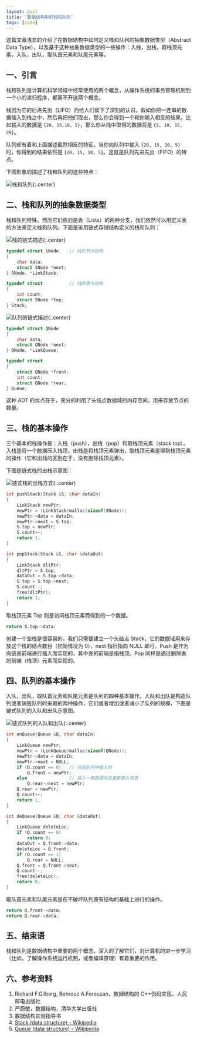 ```yaml
---
layout: post
title: '数据结构中的栈和队列'
tags: [code]
---
```



这篇文章浅显的介绍了在数据结构中如何定义栈和队列的抽象数据类型（Abstract Data Type），以及基于这种抽象数据类型的一些操作：入栈，出栈，取栈顶元素，入队，出队，取队首元素和队尾元素等。

## 一、引言

栈和队列是计算机科学领域中经常使用的两个概念，从操作系统的事务管理机制到一个小的递归程序，都离不开这两个概念。

栈因为它的后进先出（LIFO）而给人们留下了深刻的认识。假如你把一连串的数据插入到栈之中，然后再把他们取出，那么你会得到一个和你输入相反的结果。比如输入的数据是 `{20, 15,10, 5}`，那么你从栈中取得的数据将是 `{5, 10, 15, 20}`。

队列却有着和上面描述截然相反的特征。当你向队列中输入 `{20, 15, 10, 5}` 时，你得到的结果依然是 `{20, 15, 10, 5}`。这就是队列先进先出（FIFO）的特点。

下图形象的描述了栈和队列的这些特点：

![栈和队列]({{site.img_url}}/fifo.jpg){:.center}


## 二、栈和队列的抽象数据类型

栈和队列特殊，然而它们依旧是表（Lists）的两种分支，我们依然可以用定义表的方法来定义栈和队列。下面是采用链式存储结构定义的栈和队列：

![栈的链式描述]({{site.img_url}}/stack.jpg){:.center}

~~~cpp
typedef struct SNode    // 栈的节点结构
{
    char data;
    struct SNode *next;
} SNode, *LinkStack;

typedef struct          // 栈的表头结构
{
    int count;
    struct SNode *top;
} Stack;
~~~

![队列的链式描述]({{site.img_url}}/queue.jpg){:.center}

~~~cpp
typedef struct QNode
{
    char data;
    struct QNode *next;
} QNode, *LinkQueue;

typedef struct
{
    struct QNode *front;
    int count;
    struct QNode *rear;
} Queue;
~~~

这种 ADT 的优点在于，充分的利用了头结点数据域的内存空间，用来存放节点的数量。


## 三、栈的基本操作

三个基本的栈操作是：入栈（push），出栈（pop）和取栈顶元素（stack top）。入栈是将一个数据压入栈顶，出栈是将栈顶元素弹出，取栈顶元素是得到栈顶元素的操作（它和出栈的区别在于，没有删除栈顶元素）。

下图是链式栈的出栈示意图：

![链式栈的出栈方式]({{site.img_url}}/stack-pop.jpg){:.center}

~~~cpp
int pushStack(Stack &S, char dataIn)
{
    LinkStack newPtr;
    newPtr = (LinkStack)malloc(sizeof(SNode));
    newPtr->data = dataIn;
    newPtr->next = S.top;
    S.top = newPtr;
    S.count++;
    return 1;
}

int popStack(Stack &S, char &dataOut)
{
    LinkStack dltPtr;
    dltPtr = S.top;
    dataOut = S.top->data;
    S.top = S.top->next;
    S.count--;
    free(dltPtr);
    return 1;
}
~~~

取栈顶元素 Top 则是访问栈顶元素而得到的一个数据。

~~~cpp
return S.top->data;
~~~

创建一个空栈是很容易的，我们只需要建立一个头结点 Stack，它的数据域用来存放这个栈的结点数目（初始情况为 0），next 指针指向 NULL 即可。Push 是作为向链表前端进行插入而实现的，其中表的前端是指栈顶。Pop 同样是通过删除表的前端（栈顶）元素而实现的。


## 四、队列的基本操作

入队，出队，取队首元素和队尾元素是队列的四种基本操作。入队和出队是构造队列或者销毁队列时采取的两种操作，它们或者增加或者减小了队列的规模，下图是链式队列的入队和出队示意图。

![链式队列的入队和出队]({{site.img_url}}/queue-in.jpg){:.center}

~~~cpp
int enQueue(Queue &Q, char dataIn)
{
    LinkQueue newPtr;
    newPtr = (LinkQueue)malloc(sizeof(QNode));
    newPtr->data = dataIn;
    newPtr->next = NULL;
    if (Q.count == 0)   // 向空队列中插入时
        Q.front = newPtr;
    else                // 插入一条数据并且更新表头信息
        Q.rear->next = newPtr;
    Q.rear = newPtr;
    Q.count++;
    return 1;
}

int deQueue(Queue &Q, char &dataOut)
{
    LinkQueue deleteLoc;
    if (Q.count == 0)
        return 0;
    dataOut = Q.front->data;
    deleteLoc = Q.front;
    if (Q.count == 1)
        Q.rear = NULL;
    Q.front = Q.front->next;
    Q.count--;
    free(deleteLoc);
    return 0;
}
~~~

取队首元素和队尾元素是在不破坏队列原有结构的基础上进行的操作。

~~~cpp
return Q.front->data;
return Q.rear->data;
~~~

## 五、结束语

栈和队列是数据结构中重要的两个概念，深入的了解它们，对计算机的进一步学习（比如，了解操作系统运行机制，或者编译原理）有着重要的作用。


## 六、参考资料

1. Richard F.Gilberg, Behrouz A.Forouzan，数据结构的 C++伪码实现，人民邮电出版社
2. 严蔚敏，数据结构，清华大学出版社
3. 数据结构实验指导书
4. <a href="https://en.wikipedia.org/wiki/Stack_(data_structure)">Stack (data structure) - Wikipedia</a>
5. <a href="https://en.wikipedia.org/wiki/Queue_(data_structure)">Queue (data structure) – Wikipedia</a>
